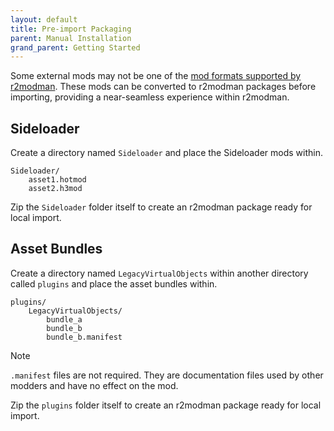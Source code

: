 ```yaml
---
layout: default
title: Pre-import Packaging
parent: Manual Installation
grand_parent: Getting Started
---
```


Some external mods may not be one of the [mod formats supported by r2modman](importing.md#supported-formats). These mods
can be converted to r2modman packages before importing, providing a near-seamless experience within r2modman.

## Sideloader

Create a directory named `Sideloader` and place the Sideloader mods within.

```text
Sideloader/
    asset1.hotmod
    asset2.h3mod
```

Zip the `Sideloader` folder itself to create an r2modman package ready for local import.

## Asset Bundles

Create a directory named `LegacyVirtualObjects` within another directory called `plugins` and place the asset bundles
within.

```text
plugins/
    LegacyVirtualObjects/
        bundle_a
        bundle_b
        bundle_b.manifest
```

> [!NOTE]
> `.manifest` files are not required. They are documentation files used by other modders and have no effect on the mod.

Zip the `plugins` folder itself to create an r2modman package ready for local import.
